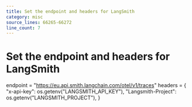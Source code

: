 ```yaml
---
title: Set the endpoint and headers for LangSmith
category: misc
source_lines: 66265-66272
line_count: 7
---
```


# Set the endpoint and headers for LangSmith
endpoint = "https://eu.api.smith.langchain.com/otel/v1/traces"
headers = {
    "x-api-key": os.getenv("LANGSMITH_API_KEY"),
    "Langsmith-Project": os.getenv("LANGSMITH_PROJECT"),
}

